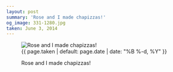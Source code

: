 ```yaml
---
layout: post
summary: 'Rose and I made chapizzas!'
og_image: 331-1280.jpg
taken: June 3, 2014
---
```


<figure class="post">
<img alt="Rose and I made chapizzas!" sizes="(min-width: 700px) 50vw, calc(100vw - 2rem)" src="{{ site.assets_url }}/331-640.jpg" srcset="{{ site.assets_url }}/331-1280.jpg 1280w, {{ site.assets_url }}/331-960.jpg 960w, {{ site.assets_url }}/331-640.jpg 640w, {{ site.assets_url }}/331-320.jpg 320w"/>
<figcaption>
<time>{{ page.taken | default: page.date | date: "%B %-d, %Y" }}</time>
<p>Rose and I made chapizzas!</p>
</figcaption>
</figure>
